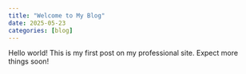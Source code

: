 ```yaml
---
title: "Welcome to My Blog"
date: 2025-05-23
categories: [blog]
---
```


Hello world! This is my first post on my professional site. Expect more things soon!
